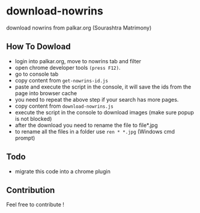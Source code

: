 # download-nowrins
download nowrins from palkar.org (Sourashtra Matrimony)

## How To Dowload
- login into palkar.org, move to nowrins tab and filter
- open chrome developer tools `(press F12)`.
- go to console tab
- copy content from `get-nowrins-id.js`
- paste and execute the script in the console, it will save the ids from the page into browser cache
- you need to repeat the above step if your search has more pages.
- copy content from `download-nowrins.js`
- execute the script in the console to download images (make sure popup is not blocked)
- after the download you need to rename the file to file*.jpg
- to rename all the files in a folder use `ren * *.jpg` (Windows cmd prompt)

## Todo
- migrate this code into a chrome plugin

## Contribution
Feel free to contribute !
